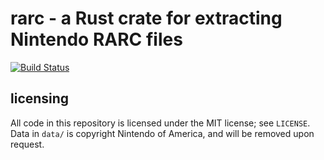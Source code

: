 # rarc - a Rust crate for extracting Nintendo RARC files

[![Build Status](https://travis-ci.com/smshax/rarc-rs.svg?branch=master)](https://travis-ci.com/smshax/rarc-rs)

## licensing
All code in this repository is licensed under the MIT license; see `LICENSE`. Data in `data/` is copyright Nintendo of America, and will be removed upon request.